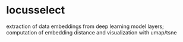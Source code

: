 # locusselect
extraction of data embeddings from deep learning model layers; computation of embedding distance and visualization with umap/tsne 
